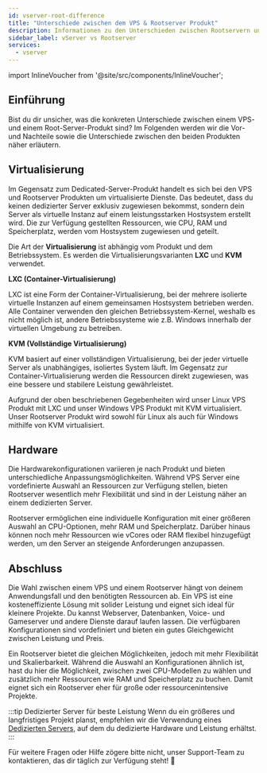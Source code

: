 ```yaml
---
id: vserver-root-difference
title: "Unterschiede zwischen dem VPS & Rootserver Produkt"
description: Informationen zu den Unterschieden zwischen Rootservern und vServern bei ZAP-Hosting - ZAP-Hosting.com Dokumnentationen
sidebar_label: vServer vs Rootserver
services:
  - vserver
---
```


import InlineVoucher from '@site/src/components/InlineVoucher';



## Einführung
Bist du dir unsicher, was die konkreten Unterschiede zwischen einem VPS- und einem Root-Server-Produkt sind? Im Folgenden werden wir die Vor- und Nachteile sowie die Unterschiede zwischen den beiden Produkten näher erläutern. 

<InlineVoucher />


## Virtualisierung
Im Gegensatz zum Dedicated-Server-Produkt handelt es sich bei den VPS und Rootserver Produkten um virtualisierte Dienste. Das bedeutet, dass du keinen dedizierter Server exklusiv zugewiesen bekommst, sondern dein Server als virtuelle Instanz auf einem leistungsstarken Hostsystem erstellt wird. Die zur Verfügung gestellten Ressourcen, wie CPU, RAM und Speicherplatz, werden vom Hostsystem zugewiesen und geteilt.

Die Art der **Virtualisierung** ist abhängig vom Produkt und dem Betriebssystem. Es werden die Virtualisierungsvarianten **LXC** und **KVM** verwendet. 

**LXC (Container-Virtualisierung)**

LXC ist eine Form der Container-Virtualisierung, bei der mehrere isolierte virtuelle Instanzen auf einem gemeinsamen Hostsystem betrieben werden. Alle Container verwenden den gleichen Betriebssystem-Kernel, weshalb es nicht möglich ist, andere Betriebssysteme wie z.B. Windows innerhalb der virtuellen Umgebung zu betreiben.

**KVM (Vollständige Virtualisierung)**

KVM basiert auf einer vollständigen Virtualisierung, bei der jeder virtuelle Server als unabhängiges, isoliertes System läuft. Im Gegensatz zur Container-Virtualisierung werden die Ressourcen direkt zugewiesen, was eine bessere und stabilere Leistung gewährleistet.


Aufgrund der oben beschriebenen Gegebenheiten wird unser Linux VPS Produkt mit LXC und unser Windows VPS Produkt mit KVM virtualisiert. Unser Rootserver Produkt wird sowohl für Linux als auch für Windows mithilfe von KVM virtualisiert. 



## Hardware

Die Hardwarekonfigurationen variieren je nach Produkt und bieten unterschiedliche Anpassungsmöglichkeiten. Während VPS Server eine vordefinierte Auswahl an Ressourcen zur Verfügung stellen, bieten Rootserver wesentlich mehr Flexibilität und sind in der Leistung näher an einem dedizierten Server.

Rootserver ermöglichen eine individuelle Konfiguration mit einer größeren Auswahl an CPU-Optionen, mehr RAM und Speicherplatz. Darüber hinaus können noch mehr Ressourcen wie vCores oder RAM flexibel hinzugefügt werden, um den Server an steigende Anforderungen anzupassen.



## Abschluss
Die Wahl zwischen einem VPS und einem Rootserver hängt von deinem Anwendungsfall und den benötigten Ressourcen ab. Ein VPS ist eine kosteneffiziente Lösung mit solider Leistung und eignet sich ideal für kleinere Projekte. Du kannst Webserver, Datenbanken, Voice- und Gameserver und andere Dienste darauf laufen lassen. Die verfügbaren Konfigurationen sind vordefiniert und bieten ein gutes Gleichgewicht zwischen Leistung und Preis.

Ein Rootserver bietet die gleichen Möglichkeiten, jedoch mit mehr Flexibilität und Skalierbarkeit. Während die Auswahl an Konfigurationen ähnlich ist, hast du hier die Möglichkeit, zwischen zwei CPU-Modellen zu wählen und zusätzlich mehr Ressourcen wie RAM und Speicherplatz zu buchen. Damit eignet sich ein Rootserver eher für große oder ressourcenintensive Projekte.

:::tip Dedizierter Server für beste Leistung
Wenn du ein größeres und langfristiges Projekt planst, empfehlen wir die Verwendung eines [Dedizierten Servers](dedicated-introduction.md), auf dem du dedizierte Hardware und Leistung erhältst. 
:::

Für weitere Fragen oder Hilfe zögere bitte nicht, unser Support-Team zu kontaktieren, das dir täglich zur Verfügung steht! 🙂
